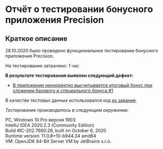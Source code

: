 # Отчёт о тестировании бонусного приложения Precision
## Краткое описание
28.10.2020 было проведено функциональное тестирование бонусного приложения Precision.

На тестирование затрачено: 1 час

**В результате тестирования выявлен следующий дефект:**

* [В приложении некорректно высчитывается итоговый бонус при сложении базового и специального бонуса #1](https://github.com/ViktoriaMasl/Precision/issues/1)   

В качестве тестовых данных использовался код [из задания](https://github.com/netology-code/javaqa-homeworks/tree/master/programming).

*Тестирование производилось в следующем окружении:*

PC, Windows 10 Pro версия 1903  
IntelliJ IDEA 2020.2.3 (Community Edition)  
Build #IC-202.7660.26, built on October 6, 2020  
Runtime version: 11.0.8+10-b944.34 amd64  
VM: OpenJDK 64-Bit Server VM by JetBrains s.r.o.

